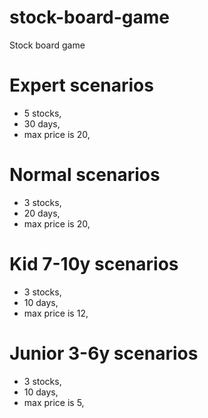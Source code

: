 # stock-board-game
Stock board game

# Expert scenarios
- 5 stocks,
- 30 days,
- max price is 20,

# Normal scenarios
- 3 stocks,
- 20 days,
- max price is 20,

# Kid 7-10y scenarios
- 3 stocks,
- 10 days,
- max price is 12,

# Junior 3-6y scenarios 
- 3 stocks,
- 10 days,
- max price is 5,
